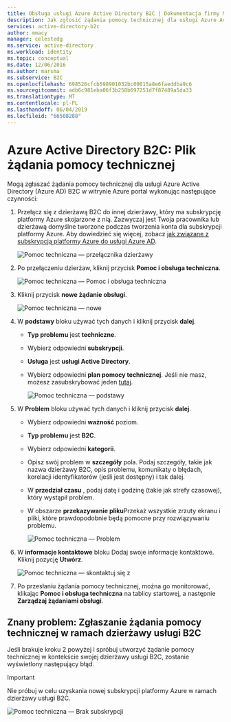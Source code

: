 ```yaml
---
title: Obsługa usługi Azure Active Directory B2C | Dokumentacja firmy Microsoft
description: Jak zgłosić żądania pomocy technicznej dla usługi Azure Active Directory B2C.
services: active-directory-b2c
author: mmacy
manager: celestedg
ms.service: active-directory
ms.workload: identity
ms.topic: conceptual
ms.date: 12/06/2016
ms.author: marsma
ms.subservice: B2C
ms.openlocfilehash: 698526cfcb598901032bc00015a8e6faeddba9c6
ms.sourcegitcommit: adb6c981eba06f3b258b697251d7f87489a5da33
ms.translationtype: MT
ms.contentlocale: pl-PL
ms.lasthandoff: 06/04/2019
ms.locfileid: "66508288"
---
```

# <a name="azure-active-directory-b2c-file-support-requests"></a>Azure Active Directory B2C: Plik żądania pomocy technicznej
Mogą zgłaszać żądania pomocy technicznej dla usługi Azure Active Directory (Azure AD) B2C w witrynie Azure portal wykonując następujące czynności:

1. Przełącz się z dzierżawą B2C do innej dzierżawy, który ma subskrypcję platformy Azure skojarzone z nią. Zazwyczaj jest Twoja pracownika lub dzierżawą domyślne tworzone podczas tworzenia konta dla subskrypcji platformy Azure. Aby dowiedzieć się więcej, zobacz [jak związane z subskrypcją platformy Azure do usługi Azure AD](../active-directory/fundamentals/active-directory-how-subscriptions-associated-directory.md).
   
    ![Pomoc techniczna — przełącznika dzierżawy](./media/active-directory-b2c-support/support-switch-dir.png)

3. Po przełączeniu dzierżaw, kliknij przycisk **Pomoc i obsługa techniczna**.
   
    ![Pomoc techniczna — Pomoc i obsługa techniczna](./media/active-directory-b2c-support/support-support.png)
    
4. Kliknij przycisk **nowe żądanie obsługi**.
   
    ![Pomoc techniczna — nowe](./media/active-directory-b2c-support/support-new.png)
5. W **podstawy** bloku używać tych danych i kliknij przycisk **dalej**.
   
   * **Typ problemu** jest **techniczne**.
   * Wybierz odpowiedni **subskrypcji**.
   * **Usługa** jest **usługi Active Directory**.
   * Wybierz odpowiedni **plan pomocy technicznej**. Jeśli nie masz, możesz zasubskrybować jeden [tutaj](https://azure.microsoft.com/support/plans/).
     
     ![Pomoc techniczna — podstawy](./media/active-directory-b2c-support/support-basics.png)
6. W **Problem** bloku używać tych danych i kliknij przycisk **dalej**.
   
   * Wybierz odpowiedni **ważność** poziom.
   * **Typ problemu** jest **B2C**.
   * Wybierz odpowiedni **kategorii**.
   * Opisz swój problem w **szczegóły** pola. Podaj szczegóły, takie jak nazwa dzierżawy B2C, opis problemu, komunikaty o błędach, korelacji identyfikatorów (jeśli jest dostępny) i tak dalej.
   * W **przedział czasu** , podaj datę i godzinę (takie jak strefy czasowej), który wystąpił problem.
   * W obszarze **przekazywanie pliku**Przekaż wszystkie zrzuty ekranu i pliki, które prawdopodobnie będą pomocne przy rozwiązywaniu problemu.
     
     ![Pomoc techniczna — Problem](./media/active-directory-b2c-support/support-problem.png)
7. W **informacje kontaktowe** bloku Dodaj swoje informacje kontaktowe. Kliknij pozycję **Utwórz**.
   
    ![Pomoc techniczna — skontaktuj się z](./media/active-directory-b2c-support/support-contact.png)
8. Po przesłaniu żądania pomocy technicznej, można go monitorować, klikając **Pomoc i obsługa techniczna** na tablicy startowej, a następnie **Zarządzaj żądaniami obsługi**.

## <a name="known-issue-filing-a-support-request-in-the-context-of-a-b2c-tenant"></a>Znany problem: Zgłaszanie żądania pomocy technicznej w ramach dzierżawy usługi B2C
Jeśli brakuje kroku 2 powyżej i spróbuj utworzyć żądanie pomocy technicznej w kontekście swojej dzierżawy usługi B2C, zostanie wyświetlony następujący błąd.

> [!IMPORTANT]
> Nie próbuj w celu uzyskania nowej subskrypcji platformy Azure w ramach dzierżawy usługi B2C.  
> 
> 

![Pomoc techniczna — Brak subskrypcji](./media/active-directory-b2c-support/support-no-sub.png)

